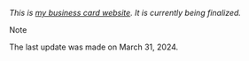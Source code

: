 _This is [my business card website](https://ddeadliestt.github.io/). It is currently being finalized._

> [!NOTE]
> The last update was made on March 31, 2024.
